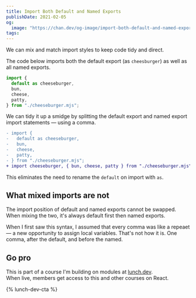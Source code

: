 ```yaml
---
title: Import Both Default and Named Exports
publishDate: 2021-02-05
og:
  image: "https://chan.dev/og-image/import-both-default-and-named-exports.jpg"
tags:
---
```


We can mix and match import styles to keep code tidy and direct.

The code below imports both the default export (as `cheesburger`) as well as all named exports.

```js
import {
  default as cheeseburger,
  bun,
  cheese,
  patty,
} from "./cheeseburger.mjs";
```

We can tidy it up a smidge by splitting the default export and named export import statements — using a comma.

```diff
- import {
-   default as cheeseburger,
-   bun,
-   cheese,
-   patty,
- } from "./cheeseburger.mjs";
+ import cheeseburger, { bun, cheese, patty } from "./cheeseburger.mjs";
```

This eliminates the need to rename the `default` on import with `as`.

## What mixed imports are not

The import position of default and named exports cannot be swapped. When mixing the two, it's always default first then named exports.

When I first saw this syntax, I assumed that every comma was like a repeaet — a new opportunity to assign local variables. That's not how it is. One comma, after the default, and before the named.

## Go pro

This is part of a course I'm building on modules at [lunch.dev](https://www.lunch.dev).  
When live, members get access to this and other courses on React.

{% lunch-dev-cta %}
